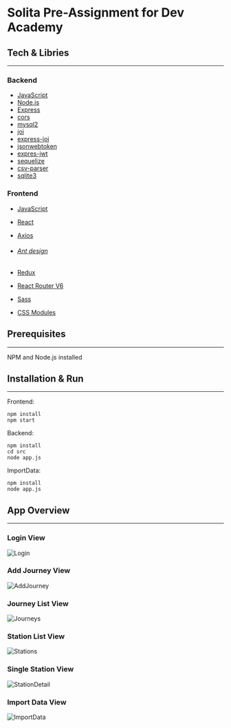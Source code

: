 # Solita Pre-Assignment for Dev Academy

## Tech & Libries

------

### Backend

- [JavaScript](https://developer.mozilla.org/en-US/)
- [Node.js](https://nodejs.org/en/)
- [Express](https://expressjs.com/)
- [cors](https://www.npmjs.com/package/cors)
- [mysql2](https://www.npmjs.com/package/mysql2)
- [joi](https://joi.dev/)
- [express-joi](https://www.npmjs.com/package/@escook/express-joi)
- [jsonwebtoken](https://www.npmjs.com/package/jsonwebtoken)
- [expres-jwt](https://www.npmjs.com/package/express-jwt)
- [sequelize](https://sequelize.org/)
- [csv-parser](https://www.npmjs.com/package/csv-parser)
- [sqlite3](https://www.npmjs.com/package/sqlite3)

### Frontend

- [JavaScript](https://developer.mozilla.org/en-US/)

- [React](https://reactjs.org/)

- [Axios](https://axios-http.com/)

- ###### [Ant design](https://ant.design/)

- [Redux](https://redux.js.org/)

- [React Router V6](https://reactrouter.com/) 

- [Sass](https://sass-lang.com/)

- [CSS Modules](https://github.com/css-modules/css-modules)

## Prerequisites

------

NPM and Node.js installed

## Installation & Run

------

Frontend:

```
npm install
npm start
```

Backend:

```
npm install
cd src
node app.js
```

ImportData:

```
npm install
node app.js
```

## App Overview

------

### Login View

![Login](/Users/yinanli/Desktop/ReactProjects/solita_pre_assignment/README.assets/Login.png)

### Add Journey View

![AddJourney](/Users/yinanli/Desktop/ReactProjects/solita_pre_assignment/README.assets/AddJourney.png)

### Journey List View

![Journeys](/Users/yinanli/Desktop/ReactProjects/solita_pre_assignment/README.assets/Journeys.png)

### Station List View

![Stations](/Users/yinanli/Desktop/ReactProjects/solita_pre_assignment/README.assets/Stations.png)

### Single Station View

![StationDetail](/Users/yinanli/Desktop/ReactProjects/solita_pre_assignment/README.assets/StationDetail.png)

### Import Data View

![ImportData](/Users/yinanli/Desktop/ReactProjects/solita_pre_assignment/README.assets/ImportData.png)
